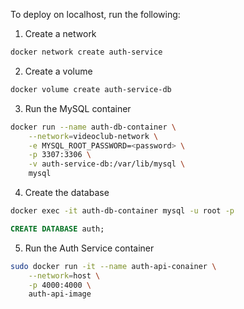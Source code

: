 To deploy on localhost, run the following:

1. Create a network
```bash
docker network create auth-service
```
2. Create a volume
```bash
docker volume create auth-service-db
```
3. Run the MySQL container
```bash
docker run --name auth-db-container \
    --network=videoclub-network \
    -e MYSQL_ROOT_PASSWORD=<password> \
    -p 3307:3306 \
    -v auth-service-db:/var/lib/mysql \
    mysql
```
4. Create the database
```bash
docker exec -it auth-db-container mysql -u root -p
```
```sql
CREATE DATABASE auth;
```
5. Run the Auth Service container
```bash
sudo docker run -it --name auth-api-conainer \
    --network=host \
    -p 4000:4000 \
    auth-api-image
```